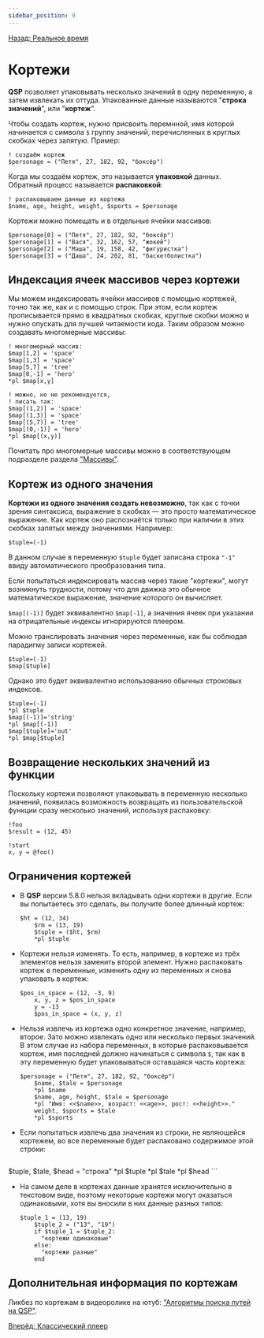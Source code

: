 ```yaml
---
sidebar_position: 9
---
```

[Назад: Реальное время](../advanced/realtime)

# Кортежи

**QSP** позволяет упаковывать несколько значений в одну переменную, а затем извлекать их оттуда. Упакованные данные называются "**строка значений**", или "**кортеж**".

Чтобы создать кортеж, нужно присвоить перемнной, имя которой начинается с символа `$` группу значений, перечисленных в круглых скобках через запятую. Пример:

``` qsp
! создаём кортеж
$personage = ("Петя", 27, 182, 92, "боксёр")
```

Когда мы создаём кортеж, это называется **упаковкой** данных. Обратный процесс называется **распаковкой**:

``` qsp
! распаковываем данные из кортежа
$name, age, height, weight, $sports = $personage
```

Кортежи можно помещать и в отдельные ячейки массивов:

``` qsp
$personage[0] = ("Петя", 27, 182, 92, "боксёр")
$personage[1] = ("Вася", 32, 162, 57, "жокей")
$personage[2] = ("Маша", 19, 158, 42, "фигуристка")
$personage[3] = ("Даша", 24, 202, 81, "баскетболистка")
```

## Индексация ячеек массивов через кортежи

Мы можем индексировать ячейки массивов с помощью кортежей, точно так же, как и с помощью строк. При этом, если кортеж прописывается прямо в квадратных скобках, круглые скобки можно и нужно опускать для лучшей читаемости кода. Таким образом можно создавать многомерные массивы:

``` qsp
! многомерный массив:
$map[1,2] = 'space'
$map[1,3] = 'space'
$map[5,7] = 'tree'
$map[0,-1] = 'hero'
*pl $map[x,y]

! можно, но не рекомендуется,
! писать так:
$map[(1,2)] = 'space'
$map[(1,3)] = 'space'
$map[(5,7)] = 'tree'
$map[(0,-1)] = 'hero'
*pl $map[(x,y)]
```

Почитать про многомерные массивы можно в соответствующем подразделе раздела ["Массивы"](arrays).

## Кортеж из одного значения

**Кортежи из одного значения создать невозможно**, так как с точки зрения синтаксиса, выражение в скобках — это просто математическое выражение. Как кортеж оно распознаётся только при наличии в этих скобках запятых между значениями. Например:

``` qsp
$tuple=(-1)
```

В данном случае в переменную `$tuple` будет записана строка `"-1"` ввиду автоматического преобразования типа.

Если попытаться индексировать массив через такие "кортежи", могут возникнуть трудности, потому что для движка это обычное математическое выражение, значение которого он вычисляет.

`$map[(-1)]` будет эквивалентно `$map[-1]`, а значения ячеек при указании на отрицательные индексы игнорируются плеером.

Можно транслировать значения через переменные, как бы соблюдая парадигму записи кортежей.

``` qsp
$tuple=(-1)
$map[$tuple]
```

Однако это будет эквивалентно использованию обычных строковых индексов.

``` qsp
$tuple=(-1)
*pl $tuple
$map[(-1)]='string'
*pl $map[(-1)]
$map[$tuple]='out'
*pl $map[$tuple]
```

## Возвращение нескольких значений из функции

Поскольку кортежи позволяют упаковывать в переменную несколько значений, появилась возможность возвращать из пользовательской функции сразу несколько значений, используя распаковку:

``` qsp
!foo
$result = (12, 45)

!start
x, y = @foo()
```

## Ограничения кортежей

* В **QSP** версии 5.8.0 нельзя вкладывать одни кортежи в другие. Если вы попытаетесь это сделать, вы получите более длинный кортеж:
    ``` qsp
    $ht = (12, 34)
        $rm = (13, 19)
        $tuple = ($ht, $rm)
        *pl $tuple
    ```

* Кортежи нельзя изменять. То есть, например, в кортеже из трёх элементов нельзя заменить второй элемент. Нужно распаковать кортеж в переменные, изменить одну из переменных и снова упаковать в кортеж:
    ``` qsp
    $pos_in_space = (12, -3, 9)
        x, y, z = $pos_in_space
        y = -13
        $pos_in_space = (x, y, z)
    ```

* Нельзя извлечь из кортежа одно конкретное значение, например, второе. Зато можно извлекать одно или несколько первых значений. В этом случае из набора переменных, в которые распаковывается кортеж, имя последней должно начинаться с символа `$`, так как в эту переменную будет упаковываться оставшаяся часть кортежа:
    ``` qsp
    $personage = ("Петя", 27, 182, 92, "боксёр")
        $name, $tale = $personage
        *pl $name
        $name, age, height, $tale = $personage
        *pl "Имя: <<$name>>, возраст: <<age>>, рост: <<height>>."
        weight, $sports = $tale
        *pl $sports
    ```

* Если попытаться извлечь два значения из строки, не являющейся кортежем, во все переменные будет распаковано содержимое этой строки:
    ``` qsp
$tuple, $tale, $head = "строка"
    *pl $tuple
    *pl $tale
    *pl $head
    ```

* На самом деле в кортежах данные хранятся исключительно в текстовом виде, поэтому некоторые кортежи могут оказаться одинаковыми, хотя вы вносили в них данные разных типов:
    ``` qsp
    $tuple_1 = (13, 19)
        $tuple_2 = ("13", "19")
        if $tuple_1 = $tuple_2:
          "кортежи одинаковые"
        else:
          "кортежи разные"
        end
    ```


## Дополнительная информация по кортежам

Ликбез по кортежам в видеоролике на ютуб: ["Алгоритмы поиска путей на QSP"](https://www.youtube.com/watch?v=r-X9tK69LOU&t=15339s).

[Вперёд: Классический плеер](../players/classic_qsp)
